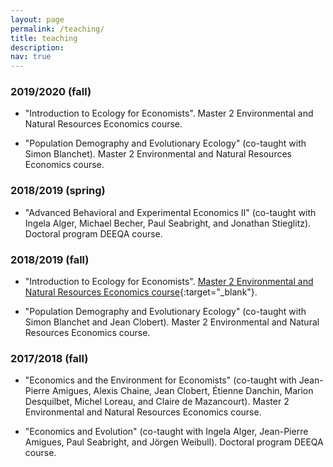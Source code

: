 ```yaml
---
layout: page
permalink: /teaching/
title: teaching
description:
nav: true
---
```


### 2019/2020 (fall)

- "Introduction to Ecology for Economists". Master 2 Environmental and Natural Resources Economics course.

- "Population Demography and Evolutionary Ecology" (co-taught with Simon Blanchet). Master 2 Environmental and Natural Resources Economics course.

### 2018/2019 (spring)

- "Advanced Behavioral and Experimental Economics II" (co-taught with Ingela Alger, Michael Becher, Paul Seabright, and Jonathan Stieglitz). Doctoral program DEEQA course.

### 2018/2019 (fall)

- "Introduction to Ecology for Economists".
[Master 2 Environmental and Natural Resources Economics course](https://www.tse-fr.eu/erna){:target="\_blank"}.

- "Population Demography and Evolutionary Ecology" (co-taught with Simon Blanchet and Jean Clobert). Master 2 Environmental and Natural Resources Economics course.

### 2017/2018 (fall)

- "Economics and the Environment for Economists" (co-taught with Jean-Pierre Amigues, Alexis Chaine, Jean Clobert, Étienne Danchin, Marion Desquilbet, Michel Loreau, and Claire de Mazancourt). Master 2 Environmental and Natural Resources Economics course.

- "Economics and Evolution" (co-taught with Ingela Alger, Jean-Pierre Amigues, Paul Seabright, and Jörgen Weibull). Doctoral program DEEQA course.

<!--For now, this page is assumed to be a static description of your courses. You can convert it to a collection similar to `_projects/` so that you can have a dedicated page for each course.

Organize your courses by years, topics, or universities, however you like!-->
